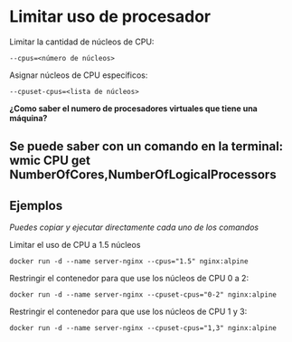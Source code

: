 # Limitar uso de procesador

Limitar la cantidad de núcleos de CPU:

```
--cpus=<número de núcleos>
```

Asignar núcleos de CPU específicos:

```
--cpuset-cpus=<lista de núcleos>
```

**¿Como saber el numero de procesadores virtuales que tiene una máquina?**

## Se puede saber con un comando en la terminal: wmic CPU get NumberOfCores,NumberOfLogicalProcessors

## Ejemplos

_Puedes copiar y ejecutar directamente cada uno de los comandos_

Limitar el uso de CPU a 1.5 núcleos

```
docker run -d --name server-nginx --cpus="1.5" nginx:alpine
```

Restringir el contenedor para que use los núcleos de CPU 0 a 2:

```
docker run -d --name server-nginx --cpuset-cpus="0-2" nginx:alpine
```

Restringir el contenedor para que use los núcleos de CPU 1 y 3:

```
docker run -d --name server-nginx --cpuset-cpus="1,3" nginx:alpine
```
